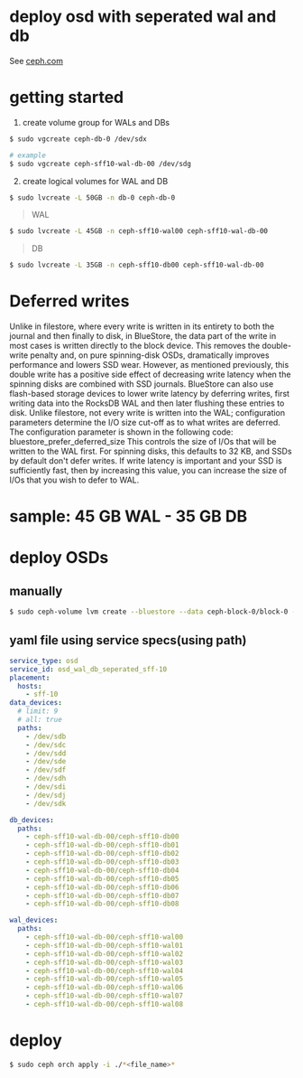 # deploy osd with seperated wal and db
See [ceph.com](https://docs.ceph.com/en/pacific/rados/configuration/bluestore-config-ref/)


# getting started
1. create volume group for WALs and DBs
```bash
$ sudo vgcreate ceph-db-0 /dev/sdx

# example
$ sudo vgcreate ceph-sff10-wal-db-00 /dev/sdg
```

2. create logical volumes for WAL and DB
```bash
$ sudo lvcreate -L 50GB -n db-0 ceph-db-0
```
> WAL
```bash
$ sudo lvcreate -L 45GB -n ceph-sff10-wal00 ceph-sff10-wal-db-00
```
> DB
```bash
$ sudo lvcreate -L 35GB -n ceph-sff10-db00 ceph-sff10-wal-db-00
```

# **Deferred writes**
Unlike in filestore, where every write is written in its entirety to both the journal and then
finally to disk, in BlueStore, the data part of the write in most cases is written directly to the
block device. This removes the double-write penalty and, on pure spinning-disk OSDs,
dramatically improves performance and lowers SSD wear. However, as mentioned
previously, this double write has a positive side effect of decreasing write latency when the
spinning disks are combined with SSD journals. BlueStore can also use flash-based storage
devices to lower write latency by deferring writes, first writing data into the RocksDB WAL
and then later flushing these entries to disk. Unlike filestore, not every write is written into
the WAL; configuration parameters determine the I/O size cut-off as to what writes are
deferred. The configuration parameter is shown in the following code:
bluestore_prefer_deferred_size
This controls the size of I/Os that will be written to the WAL first. For spinning disks, this
defaults to 32 KB, and SSDs by default don't defer writes. If write latency is important and
your SSD is sufficiently fast, then by increasing this value, you can increase the size of I/Os
that you wish to defer to WAL.

# sample: 45 GB WAL - 35 GB DB

# deploy OSDs

## manually
```bash
$ sudo ceph-volume lvm create --bluestore --data ceph-block-0/block-0 --block.db ceph-db-0/db-0
```


## yaml file using service specs(using path)

```yaml
service_type: osd
service_id: osd_wal_db_seperated_sff-10
placement:
  hosts:
    - sff-10
data_devices:
  # limit: 9
  # all: true
  paths:
    - /dev/sdb
    - /dev/sdc
    - /dev/sdd
    - /dev/sde
    - /dev/sdf
    - /dev/sdh
    - /dev/sdi
    - /dev/sdj
    - /dev/sdk

db_devices:
  paths:
    - ceph-sff10-wal-db-00/ceph-sff10-db00
    - ceph-sff10-wal-db-00/ceph-sff10-db01
    - ceph-sff10-wal-db-00/ceph-sff10-db02
    - ceph-sff10-wal-db-00/ceph-sff10-db03
    - ceph-sff10-wal-db-00/ceph-sff10-db04
    - ceph-sff10-wal-db-00/ceph-sff10-db05
    - ceph-sff10-wal-db-00/ceph-sff10-db06
    - ceph-sff10-wal-db-00/ceph-sff10-db07
    - ceph-sff10-wal-db-00/ceph-sff10-db08

wal_devices:
  paths:
    - ceph-sff10-wal-db-00/ceph-sff10-wal00
    - ceph-sff10-wal-db-00/ceph-sff10-wal01
    - ceph-sff10-wal-db-00/ceph-sff10-wal02
    - ceph-sff10-wal-db-00/ceph-sff10-wal03
    - ceph-sff10-wal-db-00/ceph-sff10-wal04
    - ceph-sff10-wal-db-00/ceph-sff10-wal05
    - ceph-sff10-wal-db-00/ceph-sff10-wal06
    - ceph-sff10-wal-db-00/ceph-sff10-wal07
    - ceph-sff10-wal-db-00/ceph-sff10-wal08
```

# deploy
```bash
$ sudo ceph orch apply -i ./*<file_name>*
```
